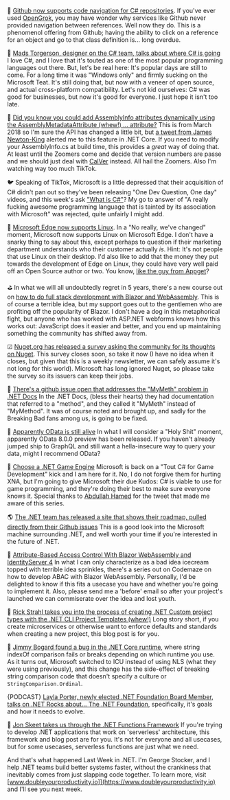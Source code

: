 
📢 [Github now supports code navigation for C# repositories](https://github.blog/changelog/2020-10-19-code-navigation-for-c-repositories/). If you've ever used [OpenGrok](https://oracle.github.io/opengrok/), you may have wonder why services like Github never provided navigation between references.  Well now they do.  This is a phenomenol offering from Github; having the ability to click on a reference for an object and go to that class definition is...  long overdue. 

📰 [Mads Torgerson, designer on the C# team, talks about where C# is going](https://www.techrepublic.com/article/c-designer-torgersen-why-the-programming-language-is-still-so-popular-and-where-its-going-next/) I love C#, and I love that it's touted as one of the most popular programming languages out there. But, let's be real here: It's popular days are still to come.  For a long time it was "Windows only" and firmly sucking on the Microsoft Teat.  It's still doing that, but now with a veneer of open source, and actual cross-platform compatibility.  Let's not kid ourselves: C# was good for businesses, but now it's good for everyone. I just hope it isn't too late.

📝 [Did you know you could add AssemblyInfo attributes dynamically using the AssemblyMetadataAttribute (whew!) ... attribute?](https://stu.dev/adding-assemblymetadataattribute-using-new-sdk-project-with-msbuild/) This is from March 2018 so I'm sure the API has changed a little bit, but [a tweet from James Newton-King](https://twitter.com/JamesNK/status/1318327184889532416) alerted me to this feature in .NET Core. If you need to modify your AssemblyInfo.cs at build time, this provides a *great* way of doing that.  At least until the Zoomers come and decide that version numbers are passe and we should just deal with [CalVer](https://calver.org/) instead. All hail the Zoomers. Also I'm watching way too much TikTok.

🐦 Speaking of TikTok, Microsoft is a little depressed that their acquisition of C# didn't pan out so they've been releasing "One Dev Question, One day" videos, and this week's ask ["What is C#"](https://twitter.com/WindowsDocs/status/1318569040743419906)?  My go to answer of "A really fucking awesome programming language that is tainted by its association with Microsoft" was rejected, quite unfairly I might add.  

📢 [Microsoft Edge now supports Linux](https://blogs.windows.com/msedgedev/2020/10/20/microsoft-edge-dev-linux/). In a "No really, we've changed" moment, Microsoft now supports Linux on Microsoft Edge.  I don't have a snarky thing to say about this, except perhaps to question if their marketing department understands who their customer actually *is*.  Hint: It's not people that use Linux on their desktop.  I'd also like to add that the money they put towards the development of Edge on Linux, they could have very well paid off an Open Source author or two.  You know, [like the guy from Appget](https://www.theverge.com/2020/5/28/21272964/microsoft-winget-windows-package-manager-appget-copied)?

⛳ In what we will all undoubtedly regret in 5 years, there's a new course out on [how to do full stack development with Blazor and WebAssembly](https://code-maze.com/blazor-webassembly-course/).  This is of course a terrible idea, but my support goes out to the gentlemen who are profiting off the popularity of Blazor. I don't have a dog in this metaphorical fight, but anyone who has worked with ASP.NET webforms knows how this works out: JavaScript does it easier and better, and you end up maintaining something the community has shifted away from.  

☑ [Nuget.org has released a survey asking the community for its thoughts on Nuget](https://www.surveymonkey.com/r/WWKB3GJ).  This survey closes soon, so take it now (I have no idea when it closes, but given that this is a weekly newsletter, we can safely assume it's not long for this world). Microsoft has long ignored Nuget, so please take the survey so its issuers can keep their jobs.

🤚 [There's a github issue open that addresses the "MyMeth" problem in .NET Docs](https://github.com/dotnet/docs/issues/21167)  In the .NET Docs, (bless their hearts) they had documentation that referred to a "method", and they called it "MyMeth" instead of "MyMethod".  It was of course noted and brought up, and sadly for the Breaking Bad fans among us, is going to be fixed.  

📝 [Apparently OData is still alive](https://devblogs.microsoft.com/odata/asp-net-odata-8-0-preview-for-net-5/) In what I will consider a "Holy Shit" moment, apparently OData 8.0.0 preview has been released. If you haven't already jumped ship to GraphQL and still want a hella-insecure way to query your data, might I recommend OData?

📝 [Choose a .NET Game Engine](https://devblogs.microsoft.com/dotnet/choose-a-net-game-engine/)  Microsoft is back on a "Tout C# for Game Development" kick and I am here for it.  No, I do not forgive them for hurting XNA, but I'm going to give Microsoft their due Kudos: C# is viable to use for game programming, and they're doing their best to make sure everyone knows it. Special thanks to [Abdullah Hamed](https://twitter.com/indiesaudi/status/1318267585025044480) for the tweet that made me aware of this series.

🌎 [The .NET team has released a site that shows their roadmap, pulled directly from their Github issues](https://dotnetepics.azurewebsites.net/) This is a good look into the Microsoft machine surrounding .NET, and well worth your time if you're interested in the future of .NET.

📝 [Attribute-Based Access Control With Blazor WebAssembly and IdentityServer 4](https://code-maze.com/atribute-based-access-control-blazor-webassembly-identityserver4/) In what I can only characterize as a bad idea icecream topped with terrible idea sprinkles, there's a series out on Codemaze on how to develop ABAC with Blazor WebAssembly. Personally, I'd be delighted to know if this fits a usecase you have and whether you're going to implement it. Also, please send me a 'before' email so after your project's launched we can commiserate over the idea and lost youth.

📝 [Rick Strahl takes you into the process of creating .NET Custom project types with the .NET CLI Project Templates (whew!)](https://weblog.west-wind.com/posts/2020/Oct/05/Creating-a-dotnet-new-Project-Template) Long story short, if you create microservices or otherwise want to enforce defaults and standards when creating a new project, this blog post is for you.

🐛 [Jimmy Bogard found a bug in the .NET Core runtime](https://github.com/dotnet/runtime/issues/43736), where string indexOf comparison fails or breaks depending on which runtime you use.  As it turns out, Microsoft switched to ICU instead of using NLS (what they were using previously), and this change has the side-effect of breaking string comparison code that doesn't specify a culture or `StringComparison.Ordinal`.

{PODCAST} [Layla Porter, newly elected .NET Foundation Board Member, talks on .NET Rocks about... The .NET Foundation](https://dotnetrocks.com/?show=1710), specifically, it's goals and how it needs to evolve.

📝 [Jon Skeet takes us through the .NET Functions Framework](https://codeblog.jonskeet.uk/2020/10/23/a-tour-of-the-net-functions-framework/) If you're trying to develop .NET applications that work on 'serverless' architecture, this framework and blog post are for you.  It's not for everyone and all usecases, but for some usecases, serverless functions are just what we need. 

And that's what happened Last Week in .NET.  I'm George Stocker, and I help .NET teams build better systems faster, without the crankiness that inevitably comes from just slapping code together. To learn more, visit [www.doubleyourproductivity.io]](https://www.doubleyourproductivity.io) and I'll see you next week.
